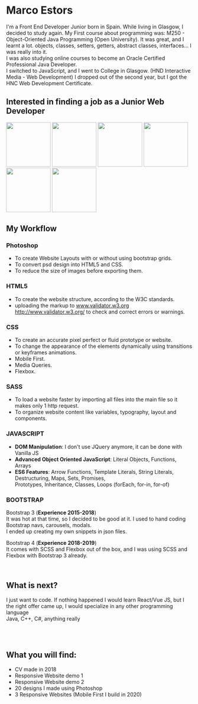 # Marco Estors
I'm a Front End Developer Junior born in Spain.
While living in Glasgow, I decided to study again. My First course about programming was: M250 - Object-Oriented Java Programming (Open University). It was great, and I learnt a lot. objects, classes, setters, getters, abstract classes, interfaces... I was really into it. <br> I was also studying online courses to become an Oracle Certified Professional Java Developer. <br>
I switched to JavaScript, and I went to College in Glasgow. (HND Interactive Media - Web Development) 
I dropped out of the second year, but I got the HNC Web Development Certificate. 


## Interested in finding a job as a Junior Web Developer 
<img src="https://github.com/marcofrontend/assets/blob/main/photoshop-marco-icon.png" width="120" /> <img src="https://github.com/marcofrontend/assets/blob/main/html-marco-icon.png" width="120" /> <img src="https://github.com/marcofrontend/assets/blob/main/css-marco-icon.png" width="120" /> <img src="https://github.com/marcofrontend/assets/blob/main/sass-marco-icon.png" width="120" /> <img src="https://github.com/marcofrontend/assets/blob/main/js-marco-icon.png" width="120" /> <img src="https://github.com/marcofrontend/assets/blob/main/bootstrap-marco-icon.png" width="120" />


## My Workflow

### Photoshop

* To create Website Layouts with or without using bootstrap grids.
* To convert psd design into HTML5 and CSS. <br> 
* To reduce the size of images before exporting them. <br>

### HTML5 
* To create the website structure, according to the W3C standards.
* uploading the markup to  www.validator.w3.org http://www.validator.w3.org/ to check and correct errors or warnings. 

### CSS
* To create an accurate pixel perfect or fluid prototype or website.
* To change the appearance of the elements dynamically using transitions or keyframes animations. 
* Mobile First.
* Media Queries. 
* Flexbox.

### SASS  
* To load a website faster by importing all files into the main file  so it makes only 1 http request. 
* To organize website content like variables, typography, layout and components.

### JAVASCRIPT 
* **DOM Manipulation**: I don't use JQuery anymore, it can be done with Vanilla JS
* **Advanced Object Oriented JavaScript**: Literal Objects, Functions, Arrays
* **ES6 Features**: Arrow Functions, Template Literals, String Literals, Destructuring, Maps, Sets, Promises, <br> 
Prototypes, Inheritance, Classes, Loops (forEach, for-in, for-of)
  
### BOOTSTRAP
Bootstrap 3 (**Experience 2015-2018**)  <br>
It was hot at that time, so I decided to be good at it. I used to hand coding Bootstrap navs, carousels, modals. <br>
I ended up creating my own snippets in json files. <br>

Bootstrap 4 (**Experience 2018-2019**) <br> 
It comes with SCSS and Flexbox out of the box, and I was using SCSS and Flexbox with Bootstrap 3 already. 

<br>

## What is next?
I just want to code.
If nothing happened I would learn React/Vue JS, but I the right offer came up, I would specialize in any other programming language <br> 
Java, C++, C#, anything really

<br>
<br>

## What you will find:
- CV made in 2018
- Responsive Website demo 1
- Responsive Website demo 2
- 20 designs I made using Photoshop
- 3 Responsive Websites (Mobile First I build in 2020)








